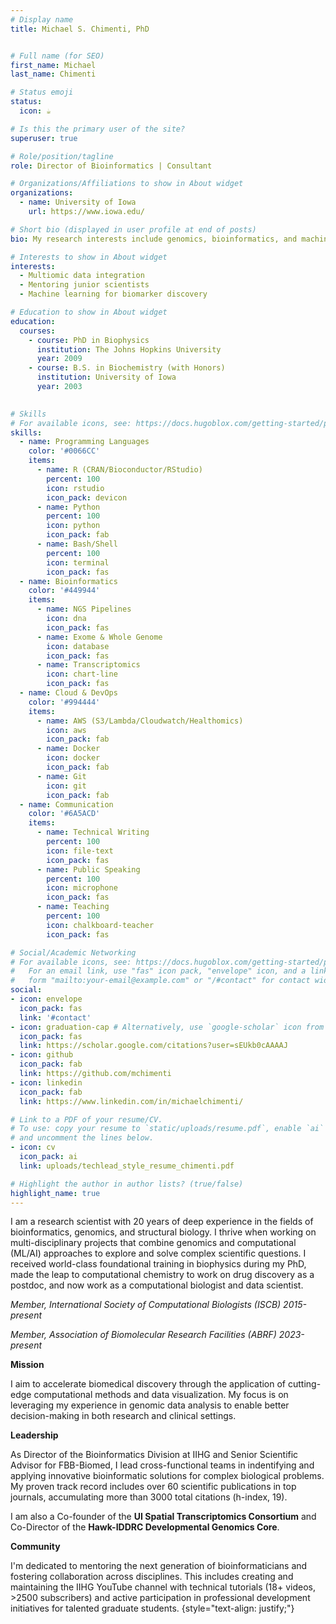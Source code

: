 ```yaml
---
# Display name
title: Michael S. Chimenti, PhD


# Full name (for SEO)
first_name: Michael
last_name: Chimenti

# Status emoji
status:
  icon: ☕️

# Is this the primary user of the site?
superuser: true

# Role/position/tagline
role: Director of Bioinformatics | Consultant

# Organizations/Affiliations to show in About widget
organizations:
  - name: University of Iowa 
    url: https://www.iowa.edu/

# Short bio (displayed in user profile at end of posts)
bio: My research interests include genomics, bioinformatics, and machine learning.

# Interests to show in About widget
interests:
  - Multiomic data integration
  - Mentoring junior scientists
  - Machine learning for biomarker discovery

# Education to show in About widget
education:
  courses:
    - course: PhD in Biophysics
      institution: The Johns Hopkins University
      year: 2009
    - course: B.S. in Biochemistry (with Honors)
      institution: University of Iowa
      year: 2003
    

# Skills
# For available icons, see: https://docs.hugoblox.com/getting-started/page-builder/#icons
skills:
  - name: Programming Languages
    color: '#0066CC'  
    items:
      - name: R (CRAN/Bioconductor/RStudio)
        percent: 100
        icon: rstudio
        icon_pack: devicon
      - name: Python
        percent: 100
        icon: python
        icon_pack: fab
      - name: Bash/Shell
        percent: 100
        icon: terminal
        icon_pack: fas
  - name: Bioinformatics
    color: '#449944'
    items:
      - name: NGS Pipelines
        icon: dna
        icon_pack: fas
      - name: Exome & Whole Genome
        icon: database
        icon_pack: fas
      - name: Transcriptomics
        icon: chart-line
        icon_pack: fas
  - name: Cloud & DevOps
    color: '#994444'
    items:
      - name: AWS (S3/Lambda/Cloudwatch/Healthomics)
        icon: aws
        icon_pack: fab
      - name: Docker
        icon: docker
        icon_pack: fab
      - name: Git
        icon: git
        icon_pack: fab
  - name: Communication
    color: '#6A5ACD'
    items:
      - name: Technical Writing
        percent: 100
        icon: file-text
        icon_pack: fas
      - name: Public Speaking
        percent: 100
        icon: microphone
        icon_pack: fas
      - name: Teaching
        percent: 100
        icon: chalkboard-teacher
        icon_pack: fas

# Social/Academic Networking
# For available icons, see: https://docs.hugoblox.com/getting-started/page-builder/#icons
#   For an email link, use "fas" icon pack, "envelope" icon, and a link in the
#   form "mailto:your-email@example.com" or "/#contact" for contact widget.
social:
- icon: envelope
  icon_pack: fas
  link: '#contact'
- icon: graduation-cap # Alternatively, use `google-scholar` icon from `ai` icon pack
  icon_pack: fas
  link: https://scholar.google.com/citations?user=sEUkb0cAAAAJ
- icon: github
  icon_pack: fab
  link: https://github.com/mchimenti
- icon: linkedin
  icon_pack: fab
  link: https://www.linkedin.com/in/michaelchimenti/

# Link to a PDF of your resume/CV.
# To use: copy your resume to `static/uploads/resume.pdf`, enable `ai` icons in `params.yaml`,
# and uncomment the lines below.
- icon: cv
  icon_pack: ai
  link: uploads/techlead_style_resume_chimenti.pdf

# Highlight the author in author lists? (true/false)
highlight_name: true
---
```


I am a research scientist with 20 years of deep experience in the fields of bioinformatics, genomics, and structural biology. I thrive when working on multi-disciplinary projects that combine genomics and computational (ML/AI) approaches to explore and solve complex scientific questions.  I received world-class foundational training in biophysics during my PhD, made the leap to computational chemistry to work on drug discovery as a postdoc, and now work as a computational biologist and data scientist. 

*Member, International Society of Computational Biologists (ISCB) 2015-present* 

*Member, Association of Biomolecular Research Facilities (ABRF) 2023-present*

**Mission**

I aim to accelerate biomedical discovery through the application of cutting-edge computational methods and data visualization. My focus is on leveraging my experience in genomic data analysis to enable better decision-making in both research and clinical settings.

**Leadership** 

As Director of the Bioinformatics Division at IIHG and Senior Scientific Advisor for FBB-Biomed, I lead cross-functional teams in indentifying and applying innovative bioinformatic solutions for complex biological problems.  My proven track record includes over 60 scientific publications in top journals, accumulating more than 3000 total citations (h-index, 19).

I am also a Co-founder of the **UI Spatial Transcriptomics Consortium** and Co-Director of the **Hawk-IDDRC Developmental Genomics Core**.

**Community**

I'm dedicated to mentoring the next generation of bioinformaticians and fostering collaboration across disciplines. This includes creating and maintaining the IIHG YouTube channel with technical tutorials (18+ videos, >2500 subscribers) and active participation in professional development initiatives for talented graduate students.
{style="text-align: justify;"}

